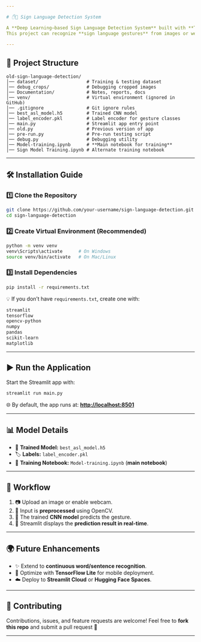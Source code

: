 ```yaml
---

# ✋🤟 Sign Language Detection System

A **Deep Learning–based Sign Language Detection System** built with **TensorFlow/Keras** and deployed using **Streamlit**.
This project can recognize **sign language gestures** from images or webcam input using a trained **CNN model**.

---
```


## 📂 **Project Structure**

```
old-sign-language-detection/
│── dataset/                  # Training & testing dataset
│── debug_crops/              # Debugging cropped images
│── Documentation/            # Notes, reports, docs
│── venv/                     # Virtual environment (ignored in GitHub)
│── .gitignore                # Git ignore rules
│── best_asl_model.h5         # Trained CNN model
│── label_encoder.pkl         # Label encoder for gesture classes
│── main.py                   # Streamlit app entry point
│── old.py                    # Previous version of app
│── pre-run.py                # Pre-run testing script
│── debug.py                  # Debugging utility
│── Model-training.ipynb      # **Main notebook for training**
│── Sign Model Training.ipynb # Alternate training notebook
```

---

## 🛠️ **Installation Guide**

### 1️⃣ Clone the Repository

```bash
git clone https://github.com/your-username/sign-language-detection.git
cd sign-language-detection
```

### 2️⃣ Create Virtual Environment (Recommended)

```bash
python -m venv venv
venv\Scripts\activate      # On Windows
source venv/bin/activate   # On Mac/Linux
```

### 3️⃣ Install Dependencies

```bash
pip install -r requirements.txt
```

💡 If you don’t have `requirements.txt`, create one with:

```txt
streamlit
tensorflow
opencv-python
numpy
pandas
scikit-learn
matplotlib
```

---

## ▶️ **Run the Application**

Start the Streamlit app with:

```bash
streamlit run main.py
```

🌐 By default, the app runs at: **[http://localhost:8501](http://localhost:8501)**

---

## 📊 **Model Details**

* 🧠 **Trained Model:** `best_asl_model.h5`
* 🏷 **Labels:** `label_encoder.pkl`
* 📒 **Training Notebook:** `Model-training.ipynb` (**main notebook**)

---

## 🔄 **Workflow**

1. 📷 Upload an image or enable webcam.
2. 🧹 Input is **preprocessed** using OpenCV.
3. 🤖 The trained **CNN model** predicts the gesture.
4. 🎯 Streamlit displays the **prediction result in real-time**.

---

## 🌍 **Future Enhancements**

* ✨ Extend to **continuous word/sentence recognition**.
* 📱 Optimize with **TensorFlow Lite** for mobile deployment.
* ☁️ Deploy to **Streamlit Cloud** or **Hugging Face Spaces**.

---

## 🤝 **Contributing**

Contributions, issues, and feature requests are welcome!
Feel free to **fork this repo** and submit a pull request 🚀

---
